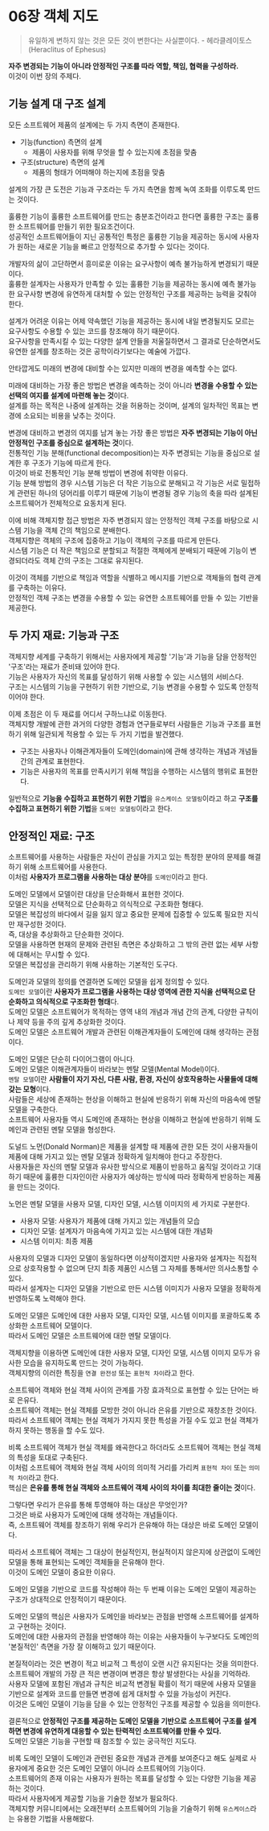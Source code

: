 # 06장 객체 지도

> 유일하게 변하지 않는 것은 모든 것이 변한다는 사실뿐이다.
> \- 헤라클레이토스(Heraclitus of Ephesus)

**자주 변경되는 기능이 아니라 안정적인 구조를 따라 역할, 책임, 협력을 구성하라.**  
이것이 이번 장의 주제다.

## 기능 설계 대 구조 설계

모든 소프트웨어 제품의 설계에는 두 가지 측면이 존재한다.

- 기능(function) 측면의 설계
  - 제품이 사용자를 위해 무엇을 할 수 있는지에 초점을 맞춤
- 구조(structure) 측면의 설계
  - 제품의 형태가 어떠해야 하는지에 초점을 맞춤

설계의 가장 큰 도전은 기능과 구조라는 두 가지 측면을 함께 녹여 조화를 이루도록 만드는 것이다.

훌륭한 기능이 훌륭한 소프트웨어를 만드는 충분조건이라고 한다면 훌륭한 구조는 훌륭한 소프트웨어를 만들기 위한 필요조건이다.  
성공적인 소프트웨어들이 지닌 공통적인 특정은 훌륭한 기능을 제공하는 동시에 사용자가 원하는 새로운 기능을 빠르고 안정적으로 추가할 수 있다는 것이다.

개발자의 삶이 고단하면서 흥미로운 이유는 요구사항이 예측 불가능하게 변경되기 때문이다.  
훌륭한 설계자는 사용자가 만족할 수 있는 훌륭한 기능을 제공하는 동시에 예측 불가능한 요구사항 변경에 유연하게 대처할 수 있는 안정적인 구조를 제공하는 능력을 갖춰야 한다.

설계가 어려운 이유는 어제 약속했던 기능을 제공하는 동시에 내일 변경될지도 모르는 요구사항도 수용할 수 있는 코드를 창조해야 하기 때문이다.  
요구사항을 만족시킬 수 있는 다양한 설계 안들을 저울질하면서 그 결과로 단순하면서도 유연한 설계를 창조하는 것은 공학이라기보다는 예술에 가깝다.

안타깝게도 미래의 변경에 대비할 수는 있지만 미래의 변경을 예측할 수는 없다.

미래에 대비하는 가장 좋은 방법은 변경을 예측하는 것이 아니라 **변경을 수용할 수 있는 선택의 여지를 설계에 마련해 놓는 것**이다.  
설계를 하는 목적은 나중에 설계하는 것을 허용하는 것이며, 설계의 일차적인 목표는 변경에 소요되는 비용을 낮추는 것이다.

변경에 대비하고 변경의 여지를 남겨 놓는 가장 좋은 방법은 **자주 변경되는 기능이 아닌 안정적인 구조를 중심으로 설계하는 것**이다.  
전통적인 기능 분해(functional decomposition)는 자주 변경되는 기능을 중심으로 설계한 후 구조가 기능에 따르게 한다.  
이것이 바로 전통적인 기능 분해 방법이 변경에 취약한 이유다.  
기능 분해 방법의 경우 시스템 기능은 더 작은 기능으로 분해되고 각 기능은 서로 밀접하게 관련된 하나의 덩어리를 이루기 때문에 기능이 변경될 경우 기능의 축을 따라 설계된 소프트웨어가 전체적으로 요동치게 된다.

이에 비해 객체지향 접근 방법은 자주 변경되지 않는 안정적인 객체 구조를 바탕으로 시스템 기능을 객체 간의 책임으로 분배한다.  
객체지향은 객체의 구조에 집중하고 기능이 객체의 구조를 따르게 만든다.  
시스템 기능은 더 작은 책임으로 분할되고 적절한 객체에게 분배되기 때문에 기능이 변경되더라도 객체 간의 구조는 그대로 유지된다.

이것이 객체를 기반으로 책임과 역할을 식별하고 메시지를 기반으로 객체들의 협력 관계를 구축하는 이유다.  
안정적인 객체 구조는 변경을 수용할 수 있는 유연한 소프트웨어를 만들 수 있는 기반을 제공한다.

## 두 가지 재료: 기능과 구조

객체지향 세계를 구축하기 위해서는 사용자에게 제공할 '기능'과 기능을 담을 안정적인 '구조'라는 재료가 준비돼 있어야 한다.  
기능은 사용자가 자신의 목표를 달성하기 위해 사용할 수 있는 시스템의 서비스다.  
구조는 시스템의 기능을 구현하기 위한 기반으로, 기능 변경을 수용할 수 있도록 안정적이어야 한다.

이제 초점은 이 두 재료를 어디서 구하느냐로 이동한다.  
객체지향 개발에 관한 과거의 다양한 경험과 연구들로부터 사람들은 기능과 구조를 표현하기 위해 일관되게 적용할 수 있는 두 가지 기법을 발견했다.

- 구조는 사용자나 이해관계자들이 도메인(domain)에 관해 생각하는 개념과 개념들 간의 관계로 표현한다.
- 기능은 사용자의 목표를 만족시키기 위해 책임을 수행하는 시스템의 행위로 표현한다.

일반적으로 **기능을 수집하고 표현하기 위한 기법**을 `유스케이스 모델링`이라고 하고 **구조를 수집하고 표현하기 위한 기법**을 `도메인 모델링`이라고 한다.

## 안정적인 재료: 구조

소프트웨어를 사용하는 사람들은 자신이 관심을 가지고 있는 특정한 분야의 문제를 해결하기 위해 소프트웨어를 사용한다.  
이처럼 **사용자가 프로그램을 사용하는 대상 분야**를 `도메인`이라고 한다.

도메인 모델에서 모델이란 대상을 단순화해서 표현한 것이다.  
모델은 지식을 선택적으로 단순화하고 의식적으로 구조화한 형태다.  
모델은 복잡성의 바다에서 길을 잃지 않고 중요한 문제에 집중할 수 있도록 필요한 지식만 재구성한 것이다.  
즉, 대상을 추상화하고 단순화한 것이다.  
모델을 사용하면 현재의 문제와 관련된 측면은 추상화하고 그 밖의 관련 없는 세부 사항에 대해서는 무시할 수 있다.  
모델은 복잡성을 관리하기 위해 사용하는 기본적인 도구다.

도메인과 모델의 정의를 연결하면 도메인 모델을 쉽게 정의할 수 있다.  
`도메인 모델`이란 **사용자가 프로그램을 사용하는 대상 영역에 관한 지식을 선택적으로 단순화하고 의식적으로 구조화한 형태**다.  
도메인 모델은 소프트웨어가 목적하는 영역 내의 개념과 개념 간의 관계, 다양한 규칙이나 제약 등을 주의 깊게 추상화한 것이다.  
도메인 모델은 소프트웨어 개발과 관련된 이해관계자들이 도메인에 대해 생각하는 관점이다.

도메인 모델은 단순히 다이어그램이 아니다.  
도메인 모델은 이해관계자들이 바라보는 멘탈 모델(Mental Model)이다.  
`멘탈 모델`이란 **사람들이 자기 자신, 다른 사람, 환경, 자신이 상호작용하는 사물들에 대해 갖는 모형**이다.  
사람들은 세상에 존재하는 현상을 이해하고 현실에 반응하기 위해 자신의 마음속에 멘탈 모델을 구축한다.  
소프트웨어 사용자들 역시 도메인에 존재하는 현상을 이해하고 현실에 반응하기 위해 도메인과 관련된 멘탈 모델을 형성한다.

도널드 노먼(Donald Norman)은 제품을 설계할 때 제품에 관한 모든 것이 사용자들이 제품에 대해 가지고 있는 멘탈 모델과 정확하게 일치해야 한다고 주장한다.  
사용자들은 자신의 멘탈 모델과 유사한 방식으로 제품이 반응하고 움직일 것이라고 기대하기 때문에 훌륭한 디자인이란 사용자가 예상하는 방식에 따라 정확하게 반응하는 제품을 만드는 것이다.

노먼은 멘탈 모델을 사용자 모델, 디자인 모델, 시스템 이미지의 세 가지로 구분한다.

- 사용자 모델: 사용자가 제품에 대해 가지고 있는 개념들의 모습
- 디자인 모델: 설계자가 마음속에 가지고 있는 시스템에 대한 개념화
- 시스템 이미지: 최종 제품

사용자의 모델과 디자인 모델이 동일하다면 이상적이겠지만 사용자와 설계자는 직접적으로 상호작용할 수 없으며 단지 최종 제품인 시스템 그 자체를 통해서만 의사소통할 수 있다.  
따라서 설계자는 디자인 모델을 기반으로 만든 시스템 이미지가 사용자 모델을 정확하게 반영하도록 노력해야 한다.

도메인 모델은 도메인에 대한 사용자 모델, 디자인 모델, 시스템 이미지를 포괄하도록 추상화한 소프트웨어 모델이다.  
따라서 도메인 모델은 소프트웨어에 대한 멘탈 모델이다.

객체지향을 이용하면 도메인에 대한 사용자 모델, 디자인 모델, 시스템 이미지 모두가 유사한 모습을 유지하도록 만드는 것이 가능하다.  
객체지향의 이러한 특징을 `연결 완전성` 또는 `표현적 차이`라고 한다.

소프트웨어 객체와 현실 객체 사이의 관계를 가장 효과적으로 표현할 수 있는 단어는 바로 은유다.  
소프트웨어 객체는 현실 객체를 모방한 것이 아니라 은유를 기반으로 재창조한 것이다.  
따라서 소프트웨어 객체는 현실 객체가 가지지 못한 특성을 가질 수도 있고 현실 객체가 하지 못하는 행동을 할 수도 있다.

비록 소프트웨어 객체가 현실 객체를 왜곡한다고 하더라도 소프트웨어 객체는 현실 객체의 특성을 토대로 구축된다.  
이처럼 소프트웨어 객체와 현실 객체 사이의 의미적 거리를 가리켜 `표현적 차이` 또는 `의미적 차이`라고 한다.  
핵심은 **은유를 통해 현실 객체와 소프트웨어 객체 사이의 차이를 최대한 줄이는 것**이다.

그렇다면 우리가 은유를 통해 투영해야 하는 대상은 무엇인가?  
그것은 바로 사용자가 도메인에 대해 생각하는 개념들이다.  
즉, 소프트웨어 객체를 창조하기 위해 우리가 은유해야 하는 대상은 바로 도메인 모델이다.

따라서 소프트웨어 객체는 그 대상이 현실적인지, 현실적이지 않은지에 상관없이 도메인 모델을 통해 표현되는 도메인 객체들을 은유해야 한다.  
이것이 도메인 모델이 중요한 이유다.

도메인 모델을 기반으로 코드를 작성해야 하는 두 번째 이유는 도메인 모델이 제공하는 구조가 상대적으로 안정적이기 때문이다.

도메인 모델의 핵심은 사용자가 도메인을 바라보는 관점을 반영해 소프트웨어를 설계하고 구현하는 것이다.  
도메인에 대한 사용자의 관점을 반영해야 하는 이유는 사용자들이 누구보다도 도메인의 '본질적인' 측면을 가장 잘 이해하고 있기 때문이다.

본질적이라는 것은 변경이 적고 비교적 그 특성이 오랜 시간 유지된다는 것을 의미한다.  
소프트웨어 개발의 가장 큰 적은 변경이며 변경은 항상 발생한다는 사실을 기억하라.  
사용자 모델에 포함된 개념과 규칙은 비교적 변경될 확률이 적기 때문에 사용자 모델을 기반으로 설계와 코드를 만들면 변경에 쉽게 대처할 수 있을 가능성이 커진다.  
이것은 도메인 모델이 기능을 담을 수 있는 안정적인 구조를 제공할 수 있음을 의미한다.

결론적으로 **안정적인 구조를 제공하는 도메인 모델을 기반으로 소프트웨어 구조를 설계하면 변경에 유연하게 대응할 수 있는 탄력적인 소프트웨어를 만들 수 있다.**  
도메인 모델은 기능을 구현할 때 참조할 수 있는 궁극적인 지도다.

비록 도메인 모델이 도메인과 관련된 중요한 개념과 관계를 보여준다고 해도 실제로 사용자에게 중요한 것은 도메인 모델이 아니라 소프트웨어의 기능이다.  
소프트웨어의 존재 이유는 사용자가 원하는 목표를 달성할 수 있는 다양한 기능을 제공하는 것이다.  
따라서 사용자에게 제공할 기능을 기술한 정보가 필요하다.  
객체지향 커뮤니티에서는 오래전부터 소프트웨어의 기능을 기술하기 위해 `유스케이스`라는 유용한 기법을 사용해왔다.
